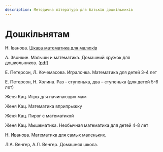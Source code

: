 ```yaml
---
description: Методична література для батьків дошкільників
---
```


# Дошкільнятам

Н. Іванова. [Цікава математика для малюків](https://www.svitlanasishchuk.com/post/цікава-математика-для-малюків)



А. Звонкин. Малыши и математика. Домашний кружок для дошкольников.  \([pdf](https://www.mccme.ru/free-books/zvonkine/zvonkine2.pdf)\)

Е. Петерсон, Л. Кочемасова. Игралочка. Математика для детей 3-4 лет 

Е. Петерсон, Н. Холина. Раз - ступенька, два – ступенька \(для детей 5-6 лет\) 

Женя Кац. Игры для начинающих мам 

Женя Кац. Математика вприпрыжку 

Женя Кац. Пирог с математикой 

Женя Кац. Мышематика. Необычная математика для детей 4-8 лет 

Н. Иванова. [Математика для самых маленьких.](https://vkcyprus.com/math-for-kids) 

Л.А. Венгер, А.Л. Венгер. Домашняя школа.

